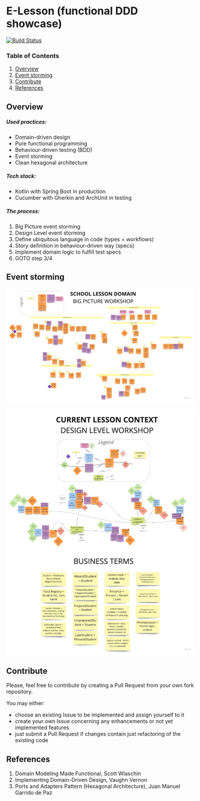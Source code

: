 # E-Lesson (functional DDD showcase)

[![Build Status](https://travis-ci.org/krzykrucz/e-lesson.svg?branch=master)](https://travis-ci.org/krzykrucz/e-lesson)

### Table of Contents
1. [Overview](#overview)
2. [Event storming](#event-storming)
3. [Contribute](#contribute)
3. [References](#references)

## Overview
##### Used practices:
* Domain-driven design
* Pure functional programming
* Behaviour-driven testing (BDD)
* Event storming
* Clean hexagonal architecture

##### Tech stack:
* Kotlin with Spring Boot in production
* Cucumber with Gherkin and ArchUnit in testing

##### The process:
1. Big Picture event storming
2. Design Level event storming
3. Define ubiquitous language in code (types + workflows)
4. Story definition in behaviour-driven way (specs)
5. Implement domain logic to fulfill test specs
6. GOTO step 3/4

## Event storming

![alt text](https://raw.githubusercontent.com/krzykrucz/e-lesson/master/images/big-picture.jpg)

![alt text](https://raw.githubusercontent.com/krzykrucz/e-lesson/master/images/current-lesson-design-level.jpg)

## Contribute
Please, feel free to contribute by creating a Pull Request from your own fork repository. 

You may either: 
* choose an existing Issue to be implemented and assign yourself to it
* create your own Issue concerning any enhancements or not yet implemented features
* just submit a Pull Request if changes contain just refactoring of the existing code

## References
1. Domain Modeling Made Functional, Scott Wlaschin
2. Implementing Domain-Driven Design, Vaughn Vernon
3. Ports and Adapters Pattern (Hexagonal Architecture), Juan Manuel Garrido de Paz